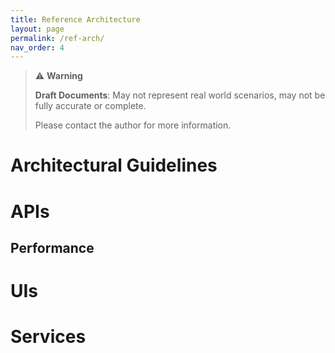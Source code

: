 ```yaml
---
title: Reference Architecture
layout: page
permalink: /ref-arch/
nav_order: 4
---
```



> ⚠️ **Warning**
>  
> **Draft Documents**: May not represent real world scenarios, may not be fully accurate or complete.
>
> Please contact the author for more information.

# Architectural Guidelines

# APIs
## Performance

# UIs

# Services
